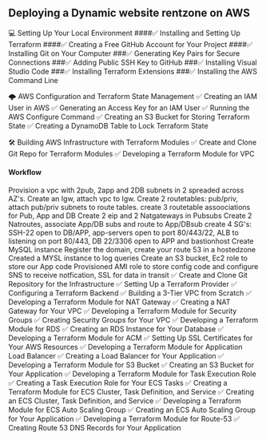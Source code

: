 ## Deploying a Dynamic website rentzone on AWS

💻 Setting Up Your Local Environment 
####✅ Installing and Setting Up Terraform
####✅ Creating a Free GitHub Account for Your Project
####✅ Installing Git on Your Computer
###✅ Generating Key Pairs for Secure Connections
###✅ Adding Public SSH Key to GitHub
###✅ Installing Visual Studio Code
###✅ Installing Terraform Extensions
###✅ Installing the AWS Command Line

🌩️ AWS Configuration and Terraform State Management
✅ Creating an IAM User in AWS
✅ Generating an Access Key for an IAM User
✅ Running the AWS Configure Command
✅ Creating an S3 Bucket for Storing Terraform State
✅ Creating a DynamoDB Table to Lock Terraform State

🛠️ Building AWS Infrastructure with Terraform Modules
✅ Create and Clone Git Repo for Terraform Modules
✅ Developing a Terraform Module for VPC
#### Workflow ####
Provision a vpc with 2pub, 2app and 2DB subnets in 2 spreaded across AZ's. Create an Igw, attach vpc to Igw.
Create 2 routetables: pub/priv,  attach pub/priv subnets to route tables.
create 3 routetable assoociations for Pub, App and DB
Create 2 eip and 2 Natgateways in Pubsubs
Create 2 Natroutes, associate App/DB subs and route to App/DBsub
create 4 SG's: SSH-22 open to DB/APP, app-servers open to port 80/443/22, ALB to listening on port 80/443, DB 22/3306 open to APP and bastionhost 
Create MySQL instance
Register the domain, create your route 53 in a hostedzone 
Created a MYSL instance to log queries
Create an S3 bucket, Ec2 role to store our App code
Provisioned AMI role to store config code and configure SNS to receive notfication, SSL for data in transit 
✅ Create and Clone Git Repository for the Infrastructure
✅ Setting Up a Terraform Provider
✅ Configuring a Terraform Backend
✅ Building a 3-Tier VPC from Scratch
✅ Developing a Terraform Module for NAT Gateway
✅ Creating a NAT Gateway for Your VPC
✅ Developing a Terraform Module for Security Groups
✅ Creating Security Groups for Your VPC
✅ Developing a Terraform Module for RDS
✅ Creating an RDS Instance for Your Database
✅ Developing a Terraform Module for ACM
✅ Setting Up SSL Certificates for Your AWS Resources
✅ Developing a Terraform Module for Application Load Balancer
✅ Creating a Load Balancer for Your Application
✅ Developing a Terraform Module for S3 Bucket
✅ Creating an S3 Bucket for Your Application
✅ Developing a Terraform Module for Task Execution Role
✅ Creating a Task Execution Role for Your ECS Tasks
✅ Creating a Terraform Module for ECS Cluster, Task Definition, and Service
✅ Creating an ECS Cluster, Task Definition, and Service
✅ Developing a Terraform Module for ECS Auto Scaling Group
✅ Creating an ECS Auto Scaling Group for Your Application
✅ Developing a Terraform Module for Route-53
✅ Creating Route 53 DNS Records for Your Application
